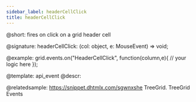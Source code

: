 ```yaml
---
sidebar_label: headerCellClick
title: headerCellClick
---          
```


@short: fires on click on a grid header cell

@signature: headerCellClick: (col: object, e: MouseEvent) => void;

@example:
grid.events.on("HeaderCellClick", function(column,e){
    // your logic here
});

@template: api_event
@descr:

@relatedsample: https://snippet.dhtmlx.com/sgwnxshe	TreeGrid. TreeGrid Events

